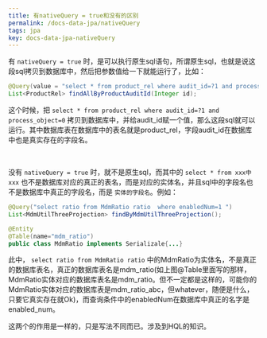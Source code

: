 ```yaml
---
title: 有nativeQuery = true和没有的区别
permalink: /docs-data-jpa/nativeQuery
tags: jpa
key: docs-data-jpa-nativeQuery
---
```


有 `nativeQuery = true` 时，是可以执行原生sql语句，所谓原生sql，也就是说这段sql拷贝到数据库中，然后把参数值给一下就能运行了，比如：
```java
@Query(value = "select * from product_rel where audit_id=?1 and process_object=0 ",nativeQuery = true)
List<ProductRel> findAllByProductAuditId(Integer id);
```
这个时候，把 `select * from product_rel where audit_id=?1 and process_object=0` 拷贝到数据库中，并给audit_id赋一个值，那么这段sql就可以运行。其中数据库表在数据库中的表名就是product_rel，字段audit_id在数据库中也是真实存在的字段名。

 

没有 `nativeQuery = true` 时，就不是原生sql，而其中的 `select * from xxx中xxx` 也不是数据库对应的真正的表名，而是对应的实体名，并且sql中的字段名也不是数据库中真正的字段名，而是 `实体的字段名`。例如：
```java
@Query("select ratio from MdmRatio ratio  where enabledNum=1 ")
List<MdmUtilThreeProjection> findByMdmUtilThreeProjection();
```

```java
@Entity
@Table(name="mdm_ratio")
public class MdmRatio implements Serializale{...}
```
此中， `select ratio from MdmRatio ratio` 中的MdmRatio为实体名，不是真正的数据库表名，真正的数据库表名是mdm_ratio(如上图@Table里面写的那样，MdmRatio实体对应的数据库表名是mdm_ratio。但不一定都是这样的，可能你的MdmRatio实体对应的数据库表是mdm_ratio_abc，但whatever，随便是什么，只要它真实存在就Ok)，而查询条件中的enabledNum在数据库中真正的名字是enabled_num。

这两个的作用是一样的，只是写法不同而已。涉及到HQL的知识。
